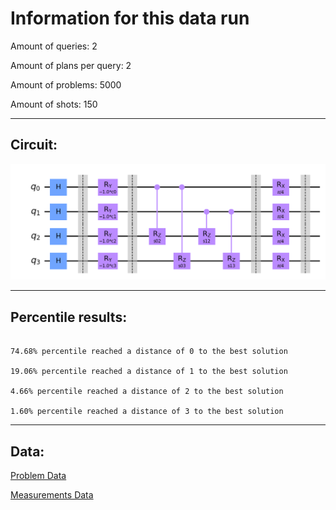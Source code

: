 # Information for this data run

Amount of queries: 2

Amount of plans per query: 2

Amount of problems: 5000

Amount of shots: 150

<hr>

## Circuit:

![Circuit](circuit.png)

<hr>

## Percentile results:

```

74.68% percentile reached a distance of 0 to the best solution

19.06% percentile reached a distance of 1 to the best solution

4.66% percentile reached a distance of 2 to the best solution

1.60% percentile reached a distance of 3 to the best solution

```

<hr>

## Data:

[Problem Data](problems.csv)

[Measurements Data](measurements.csv)


